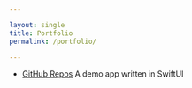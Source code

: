 ```yaml
---

layout: single
title: Portfolio
permalink: /portfolio/

---
```

* [GitHub Repos](https://github.com/gerkov77/GithubRepos) A demo app written in SwiftUI
